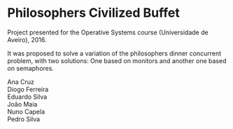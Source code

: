 # Philosophers Civilized Buffet

Project presented for the Operative Systems course (Universidade de Aveiro), 2016.

It was proposed to solve a variation of the philosophers dinner concurrent problem, with two solutions:
One based on monitors and another one based on semaphores.

Ana Cruz  
Diogo Ferreira  
Eduardo Silva  
João Maia  
Nuno Capela  
Pedro Silva
